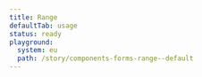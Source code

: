 ```yaml
---
title: Range
defaultTab: usage
status: ready
playground:
  system: eu
  path: /story/components-forms-range--default
---
```

